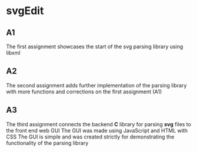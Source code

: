 # svgEdit

## A1
The first assignment showcases the start of the svg parsing library using libxml

## A2
The second assignment adds further implementation of the parsing library with more functions and corrections on the first assignment (A1)

## A3
The third assignment connects the backend **C** library for parsing **svg** files to the front end web GUI
The GUI was made using JavaScript and HTML with CSS
The GUI is simple and was created strictly for demonstrating the functionality of the parsing library
